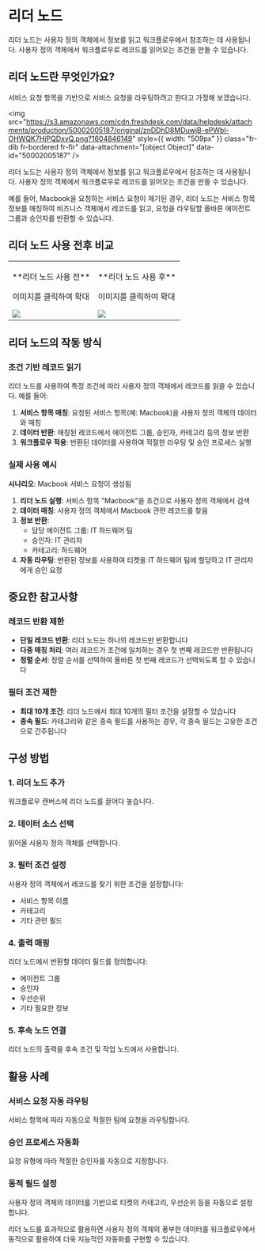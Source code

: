 # 리더 노드

리더 노드는 사용자 정의 객체에서 정보를 읽고 워크플로우에서 참조하는 데 사용됩니다. 사용자 정의 객체에서 워크플로우로 레코드를 읽어오는 조건을 만들 수 있습니다.

## 리더 노드란 무엇인가요?

서비스 요청 항목을 기반으로 서비스 요청을 라우팅하려고 한다고 가정해 보겠습니다.

<img src="https://s3.amazonaws.com/cdn.freshdesk.com/data/helpdesk/attachments/production/50002005187/original/znDDhD8MDuwjB-ePWbl-OHWQK7HjPQDxvQ.png?1604846149" style={{ width: "509px" }} class="fr-dib fr-bordered fr-fir" data-attachment="[object Object]" data-id="50002005187" />

리더 노드는 사용자 정의 객체에서 정보를 읽고 워크플로우에서 참조하는 데 사용됩니다. 사용자 정의 객체에서 워크플로우로 레코드를 읽어오는 조건을 만들 수 있습니다.

예를 들어, Macbook을 요청하는 서비스 요청이 제기된 경우, 리더 노드는 서비스 항목 정보를 매칭하여 비즈니스 객체에서 레코드를 읽고, 요청을 라우팅할 올바른 에이전트 그룹과 승인자를 반환할 수 있습니다.

## 리더 노드 사용 전후 비교

<table class="fr-no-borders" style={{ width: "100%" }}>
<tbody>
<tr>
<td style={{ width: "50%", textAlign: "center" }}>
<p>**리더 노드 사용 전**</p>
<p>이미지를 클릭하여 확대</p>
<img src="https://s3.amazonaws.com/cdn.freshdesk.com/data/helpdesk/attachments/production/50002005183/original/MTqDCi5bqLcD5UfdqD3HP6I7_jidWQgsAQ.jpeg?1604845933" class="fr-dib fr-bordered" data-id="50002005183" style={{ width: "491px" }} data-attachment="[object Object]" />
</td>
<td style={{ width: "50%" }}>
<p>**리더 노드 사용 후**</p>
<p>이미지를 클릭하여 확대</p>
<img src="https://s3.amazonaws.com/cdn.freshdesk.com/data/helpdesk/attachments/production/50002005184/original/0UhJlKCXEECW8-4i9wnbMv0IprTPQ-dXoA.png?1604845987" style={{ width: "auto" }} class="fr-fil fr-dib fr-bordered" data-attachment="[object Object]" data-id="50002005184" />
</td>
</tr>
</tbody>
</table>

## 리더 노드의 작동 방식

### 조건 기반 레코드 읽기
리더 노드를 사용하여 특정 조건에 따라 사용자 정의 객체에서 레코드를 읽을 수 있습니다. 예를 들어:

1. **서비스 항목 매칭**: 요청된 서비스 항목(예: Macbook)을 사용자 정의 객체의 데이터와 매칭
2. **데이터 반환**: 매칭된 레코드에서 에이전트 그룹, 승인자, 카테고리 등의 정보 반환
3. **워크플로우 적용**: 반환된 데이터를 사용하여 적절한 라우팅 및 승인 프로세스 실행

### 실제 사용 예시

**시나리오**: Macbook 서비스 요청이 생성됨

1. **리더 노드 실행**: 서비스 항목 "Macbook"을 조건으로 사용자 정의 객체에서 검색
2. **데이터 매칭**: 사용자 정의 객체에서 Macbook 관련 레코드를 찾음
3. **정보 반환**: 
   - 담당 에이전트 그룹: IT 하드웨어 팀
   - 승인자: IT 관리자
   - 카테고리: 하드웨어
4. **자동 라우팅**: 반환된 정보를 사용하여 티켓을 IT 하드웨어 팀에 할당하고 IT 관리자에게 승인 요청

## 중요한 참고사항

### 레코드 반환 제한
- **단일 레코드 반환**: 리더 노드는 하나의 레코드만 반환합니다
- **다중 매칭 처리**: 여러 레코드가 조건에 일치하는 경우 첫 번째 레코드만 반환됩니다
- **정렬 순서**: 정렬 순서를 선택하여 올바른 첫 번째 레코드가 선택되도록 할 수 있습니다

### 필터 조건 제한
- **최대 10개 조건**: 리더 노드에서 최대 10개의 필터 조건을 설정할 수 있습니다
- **종속 필드**: 카테고리와 같은 종속 필드를 사용하는 경우, 각 종속 필드는 고유한 조건으로 간주됩니다

## 구성 방법

### 1. 리더 노드 추가
워크플로우 캔버스에 리더 노드를 끌어다 놓습니다.

### 2. 데이터 소스 선택
읽어올 사용자 정의 객체를 선택합니다.

### 3. 필터 조건 설정
사용자 정의 객체에서 레코드를 찾기 위한 조건을 설정합니다:
- 서비스 항목 이름
- 카테고리
- 기타 관련 필드

### 4. 출력 매핑
리더 노드에서 반환할 데이터 필드를 정의합니다:
- 에이전트 그룹
- 승인자
- 우선순위
- 기타 필요한 정보

### 5. 후속 노드 연결
리더 노드의 출력을 후속 조건 및 작업 노드에서 사용합니다.

## 활용 사례

### 서비스 요청 자동 라우팅
서비스 항목에 따라 자동으로 적절한 팀에 요청을 라우팅합니다.

### 승인 프로세스 자동화
요청 유형에 따라 적절한 승인자를 자동으로 지정합니다.

### 동적 필드 설정
사용자 정의 객체의 데이터를 기반으로 티켓의 카테고리, 우선순위 등을 자동으로 설정합니다.

리더 노드를 효과적으로 활용하면 사용자 정의 객체의 풍부한 데이터를 워크플로우에서 동적으로 활용하여 더욱 지능적인 자동화를 구현할 수 있습니다.